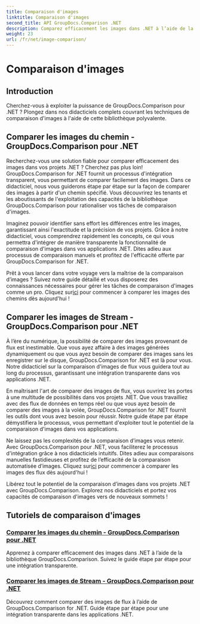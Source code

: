 ```yaml
---
title: Comparaison d'images
linktitle: Comparaison d'images
second_title: API GroupDocs.Comparison .NET
description: Comparez efficacement les images dans .NET à l’aide de la bibliothèque GroupDocs.Comparison. Didacticiels pas à pas pour une intégration transparente à partir d'un chemin ou d'un flux.
weight: 23
url: /fr/net/image-comparison/
---
```


# Comparaison d'images


## Introduction

Cherchez-vous à exploiter la puissance de GroupDocs.Comparison pour .NET ? Plongez dans nos didacticiels complets couvrant les techniques de comparaison d'images à l'aide de cette bibliothèque polyvalente.

## Comparer les images du chemin - GroupDocs.Comparison pour .NET

Recherchez-vous une solution fiable pour comparer efficacement des images dans vos projets .NET ? Cherchez pas plus loin! GroupDocs.Comparison for .NET fournit un processus d'intégration transparent, vous permettant de comparer facilement des images. Dans ce didacticiel, nous vous guiderons étape par étape sur la façon de comparer des images à partir d'un chemin spécifié. Vous découvrirez les tenants et les aboutissants de l'exploitation des capacités de la bibliothèque GroupDocs.Comparison pour rationaliser vos tâches de comparaison d'images.

Imaginez pouvoir identifier sans effort les différences entre les images, garantissant ainsi l'exactitude et la précision de vos projets. Grâce à notre didacticiel, vous comprendrez rapidement les concepts, ce qui vous permettra d'intégrer de manière transparente la fonctionnalité de comparaison d'images dans vos applications .NET. Dites adieu aux processus de comparaison manuels et profitez de l'efficacité offerte par GroupDocs.Comparison for .NET.

 Prêt à vous lancer dans votre voyage vers la maîtrise de la comparaison d’images ? Suivez notre guide détaillé et vous disposerez des connaissances nécessaires pour gérer les tâches de comparaison d'images comme un pro. Cliquez sur[ici](./compare-images-from-path/) pour commencer à comparer les images des chemins dès aujourd'hui !

## Comparer les images de Stream - GroupDocs.Comparison pour .NET

À l’ère du numérique, la possibilité de comparer des images provenant de flux est inestimable. Que vous ayez affaire à des images générées dynamiquement ou que vous ayez besoin de comparer des images sans les enregistrer sur le disque, GroupDocs.Comparison for .NET est là pour vous. Notre didacticiel sur la comparaison d'images de flux vous guidera tout au long du processus, garantissant une intégration transparente dans vos applications .NET.

En maîtrisant l'art de comparer des images de flux, vous ouvrirez les portes à une multitude de possibilités dans vos projets .NET. Que vous travailliez avec des flux de données en temps réel ou que vous ayez besoin de comparer des images à la volée, GroupDocs.Comparison for .NET fournit les outils dont vous avez besoin pour réussir. Notre guide étape par étape démystifiera le processus, vous permettant d'exploiter tout le potentiel de la comparaison d'images dans vos applications.

Ne laissez pas les complexités de la comparaison d’images vous retenir. Avec GroupDocs.Comparison pour .NET, vous faciliterez le processus d'intégration grâce à nos didacticiels intuitifs. Dites adieu aux comparaisons manuelles fastidieuses et profitez de l’efficacité de la comparaison automatisée d’images. Cliquez sur[ici](./compare-images-from-stream/) pour commencer à comparer les images des flux dès aujourd'hui !

Libérez tout le potentiel de la comparaison d’images dans vos projets .NET avec GroupDocs.Comparison. Explorez nos didacticiels et portez vos capacités de comparaison d'images vers de nouveaux sommets !
## Tutoriels de comparaison d'images
### [Comparer les images du chemin - GroupDocs.Comparison pour .NET](./compare-images-from-path/)
Apprenez à comparer efficacement des images dans .NET à l’aide de la bibliothèque GroupDocs.Comparison. Suivez le guide étape par étape pour une intégration transparente.
### [Comparer les images de Stream - GroupDocs.Comparison pour .NET](./compare-images-from-stream/)
Découvrez comment comparer des images de flux à l’aide de GroupDocs.Comparison for .NET. Guide étape par étape pour une intégration transparente dans les applications .NET.